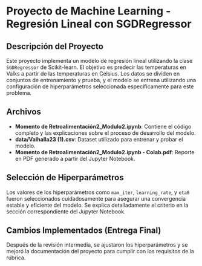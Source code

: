# Proyecto de Machine Learning - Regresión Lineal con SGDRegressor

## Descripción del Proyecto

Este proyecto implementa un modelo de regresión lineal utilizando la clase `SGDRegressor` de Scikit-learn. El objetivo es predecir las temperaturas en Valks a partir de las temperaturas en Celsius. Los datos se dividen en conjuntos de entrenamiento y prueba, y el modelo se entrena utilizando una configuración de hiperparámetros seleccionada específicamente para este problema.

## Archivos

- **Momento de Retroalimentación2_Modulo2.ipynb**: Contiene el código completo y las explicaciones sobre el proceso de desarrollo del modelo.
- **data/Valhalla23 (1).csv**: Dataset utilizado para entrenar y probar el modelo.
- **Momento de Retroalimentación2_Modulo2.ipynb - Colab.pdf**: Reporte en PDF generado a partir del Jupyter Notebook.

## Selección de Hiperparámetros

Los valores de los hiperparámetros como `max_iter`, `learning_rate`, y `eta0` fueron seleccionados cuidadosamente para asegurar una convergencia estable y eficiente del modelo. Se explica detalladamente el criterio en la sección correspondiente del Jupyter Notebook.

## Cambios Implementados (Entrega Final)

Después de la revisión intermedia, se ajustaron los hiperparámetros y se mejoró la documentación del proyecto para cumplir con los requisitos de la rúbrica.

